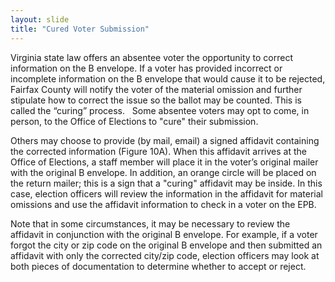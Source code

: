 ```yaml
---
layout: slide
title: "Cured Voter Submission"
---
```


Virginia state law offers an absentee voter the opportunity to correct information on the B envelope.  If a voter has provided incorrect or incomplete information on the B envelope that would cause it to be rejected, Fairfax County will notify the voter of the material omission and further stipulate how to correct the issue so the ballot may be counted. This is called the “curing” process.
 
Some absentee voters may opt to come, in person, to the Office of Elections to "cure" their submission.

Others may choose to provide (by mail, email) a signed affidavit containing the corrected information (Figure 10A).  When this affidavit arrives at the Office of Elections, a staff member will place it in the voter’s original mailer with the original B envelope.  In addition, an orange circle will be placed on the return mailer; this is a sign that a "curing" affidavit may be inside.  In this case, election officers will review the information in the affidavit for material omissions and use the affidavit information to check in a voter on the EPB.

Note that in some circumstances, it may be necessary to review the affidavit in conjunction with the original B envelope.  For example, if a voter forgot the city or zip code on the original B envelope and then submitted an affidavit with only the corrected city/zip code, election officers may look at both pieces of documentation to determine whether to accept or reject.

